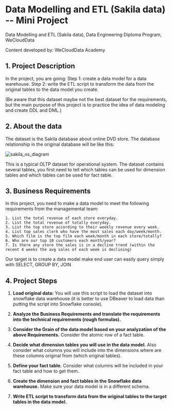 # Data Modelling and ETL (Sakila data) -- Mini Project

Data Modelling and ETL (Sakila data), Data Engineering Diploma Program, WeCloudData

Content developed by: WeCloudData Academy

## 1. Project Description

In the project, you are going:
Step 1: create a data model for a data warehouse.
Step 2: write the ETL script to transform the data from the original tables to the data model you create.

(Be aware that this dataset maybe not the best dataset for the requirements, but the main purpose of this project is to practice the idea of data modeling and create DDL and DML.)

## 2. About the data

The dataset is the Sakila database about online DVD store. The database relationship in the original database will be like this:


![sakila_os_diagram](https://user-images.githubusercontent.com/108837052/200136697-e5d0a68c-2373-4da1-b6b0-e6388240bb96.png)


This is a typical OLTP dataset for operational system. The dataset contains several tables, you first need to tell which tables can be used for dimension tables and which tables can be used for fact table.


## 3. Business Requirements

In this project, you need to make a data model to meet the following requirements from the managemental team:

    1. List the total revenue of each store everyday.
    2. List the total revenue of totally everyday.
    3. List the top store according to their weekly revenue every week.
    4. List top sales clerk who have the most sales each day/week/month.
    5. Which film is the top film each week/month in each store/totally?
    6. Who are our top 10 customers each month/year?
    7. Is there any store the sales is in a decline trend (within the recent 4 weeks the avg sales of each week is declining) 

Our target is to create a data model make end user can easily query simply with SELECT, GROUP BY, JOIN


## 4. Project Steps

1. **Load original data:** You will use this script to load the dataset into snowflake data warehouse.(it is better to use DBeaver to load data than putting the script into Snowflake console).

2. **Analyze the Business Requirements and translate the requirements into the technical requirements (rough formulas).**

3. **Consider the Grain of the data model based on your analyzation of the above Requirements.** Consider the atomic row of a fact table.

4. **Decide what dimension tables you will use in the data model.** Also consider what columns you will include into the dimensions where are these columns original from (which original tables).

5. **Define your fact table.** Consider what columns will be included in your fact table and how to get them.

6. **Create the dimension and fact tables in the Snowflake data warehouse.** Make sure your data model is in a different schema.

7. **Write ETL script to transform data from the original tables to the target tables in the data model.**

